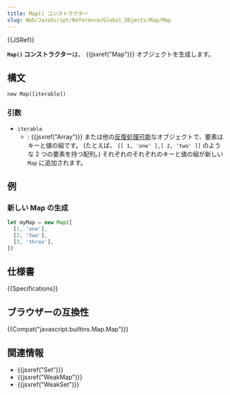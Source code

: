 ```yaml
---
title: Map() コンストラクター
slug: Web/JavaScript/Reference/Global_Objects/Map/Map
---
```


{{JSRef}}

**`Map()` コンストラクター**は、 {{jsxref("Map")}} オブジェクトを生成します。

## 構文

```
new Map([iterable])
```

### 引数

- `iterable`
  - : {{jsxref("Array")}} または他の[反復処理可能](/ja/docs/Web/JavaScript/Guide/iterable)なオブジェクトで、要素はキーと値の組です。 (たとえば、 `[[ 1, 'one' ],[ 2, 'two' ]]` のような 2 つの要素を持つ配列。) それぞれのそれぞれのキーと値の組が新しい `Map` に追加されます。

## 例

### 新しい Map の生成

```js
let myMap = new Map([
  [1, 'one'],
  [2, 'two'],
  [3, 'three'],
])
```

## 仕様書

{{Specifications}}

## ブラウザーの互換性

{{Compat("javascript.builtins.Map.Map")}}

## 関連情報

- {{jsxref("Set")}}
- {{jsxref("WeakMap")}}
- {{jsxref("WeakSet")}}
